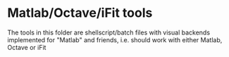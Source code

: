 # Matlab/Octave/iFit tools

The tools in this folder are shellscript/batch files with visual backends implemented for "Matlab" and friends, i.e. should work with either Matlab, Octave or iFit

